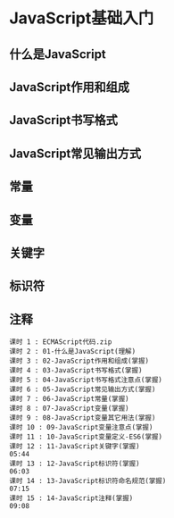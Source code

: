 # JavaScript基础入门

## 什么是JavaScript



## JavaScript作用和组成



## JavaScript书写格式



## JavaScript常见输出方式



## 常量



## 变量



## 关键字



## 标识符



## 注释

```
课时 1 : ECMAScript代码.zip
课时 2 : 01-什么是JavaScript(理解)
课时 3 : 02-JavaScript作用和组成(掌握)
课时 4 : 03-JavaScript书写格式(掌握)
课时 5 : 04-JavaScript书写格式注意点(掌握)
课时 6 : 05-JavaScript常见输出方式(掌握)
课时 7 : 06-JavaScript常量(掌握)
课时 8 : 07-JavaScript变量(掌握)
课时 9 : 08-JavaScript变量其它用法(掌握)
课时 10 : 09-JavaScript变量注意点(掌握)
课时 11 : 10-JavaScript变量定义-ES6(掌握)
课时 12 : 11-JavaScript关键字(掌握)
05:44 
课时 13 : 12-JavaScript标识符(掌握)
06:03 
课时 14 : 13-JavaScript标识符命名规范(掌握)
07:15 
课时 15 : 14-JavaScript注释(掌握)
09:08 
```



